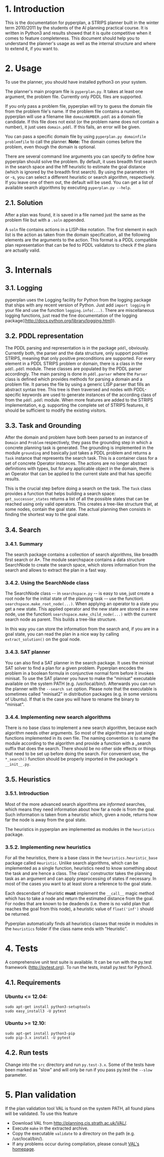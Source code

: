 # 1. Introduction

This is the documentation for pyperplan, a STRIPS planner built in the winter
term 2010/2011 by the students of the AI planning practical course. It is
written in Python3 and results showed that it is quite competitive when it comes
to feature completeness. This document should help you to understand the
planner's usage as well as the internal structure and where to extend it, if you
want to.

# 2. Usage

To use the planner, you should have installed python3 on your system.

The planner's main program file is `pyperplan.py`. It takes at least one
argument, the problem file. Currently only PDDL files are supported.

If you only pass a problem file, pyperplan will try to guess the domain
file from the problem file's name. If the problem file contains a number,
pyperplan will use a filename like `domainNUMBER.pddl` as a domain file
candidate. If this file does not exist (or the problem name does not contain
a number), it just uses `domain.pddl`. If this fails, an error will be given.

You can pass a specific domain file by using
`pyperplan.py domainfile problemfile` to call the planner.
**Note:** The domain comes before the problem, even though the domain is
optional.

There are several command line arguments you can specify to define how pyperplan
should solve the problem. By default, it uses breadth first search in the
search space and the hff heuristic to estimate the goal distance (which is
ignored by the breadth first search). By using the parameters -H or -s, you
can select a different heuristic or search algorithm, respectively. If you
leave one of them out, the default will be used. You can get a list of available
search algorithms by executing `pyperplan.py --help`.

## 2.1. Solution

After a plan was found, it is saved in a file named just the same as the problem
file but with a `.soln` appended.

A `soln` file contains actions in a LISP-like notation. The first element
in each list is the action as taken from the domain specification, all the
following elements are the arguments to the action. This format is a
PDDL compatible plan representation that can be fed to PDDL validators to check
if the plans are actually valid.

# 3. Internals
## 3.1. Logging

pyperplan uses the Logging facility for Python from the logging package that
ships with any recent version of Python.
Just add `import logging` in your file and use the function
`logging.info(...)`.
There are miscellaneous logging functions, just read the fine documentation
of the logging package((http://docs.python.org/library/logging.html)).

## 3.2. PDDL representation

The PDDL parsing and representation is in the package `pddl`, obviously.
Currently both, the parser and the data structure, only support positive STRIPS,
meaning that only positive preconditions are supported. For every element in a
PDDL STRIPS problem or domain, there is a class in the `pddl.pddl` module.
These classes are populated by the PDDL parser accordingly. The main parsing
is done in `pddl.parser` where the `Parser` class is defined which provides
methods for parsing a domain and a problem file. It parses the file by
using a generic LISP parser that fills an abstract syntax tree. This tree is
then traversed and nodes with PDDL-specific keywords are used to generate
instances of the according class of from the `pddl.pddl` module. When
more features are added to the STRIPS implementation, e.g. supporting the
complete set of STRIPS features, it should be sufficient to modify the existing
visitors.

## 3.3. Task and Grounding

After the domain and problem have both been parsed to an instance of `Domain`
and `Problem` respectively, they pass the grounding step in which a concrete
planning task is generated. The grounding is implemented in the module
`grounding` and basically just takes a PDDL problem and returns a `Task`
instance that represents the search task. This is a container class for a set
of concrete Operator instances. The actions are no longer abstract definitions
with types, but for any applicable object in the domain, there is an Operator
that can be applied to the current state and that has specific results.

This is the crucial step before doing a search on the task. The `Task` class
provides a function that helps building a search space: `get_successor_states`
returns a list of all the possible states that can be reached using only valid
operators. This creates a tree-like structure that, at some nodes, contain the
goal state. The actual planning then consists in finding the shortest way to
the goal state.

## 3.4. Search
### 3.4.1. Summary

The search package contains a collection of search algorithms, like
breadth first search or A*. The module searchspace contains a data
structure SearchNode to create the search space, which stores
information from the search and allows to extract the plan in a
fast way.

### 3.4.2. Using the SearchNode class

The SearchNode class -- in `searchspace.py` -- is easy to use, just create a
root node for the initial state of the planning task -- use the function\\
`searchspace.make_root_node(...)`. When applying an operator to a
state you get a new state. This applied operator and the new
state are stored in a new node, use the function\\
`searchspace.make_child_node(...)`
with the current search node as parent. This builds a tree-like structure.

In this way you can store the information from the search and, if
you are in a goal state, you can read the plan in a nice way by calling
`extract_solution()` on the goal node.

### 3.4.3. SAT planner

You can also find a SAT planner in the search package. It uses the minisat
SAT solver to find a plan for a given problem. Pyperplan encodes the problem
in a boolean formula in conjunctive normal form before it invokes minisat. To
use the SAT planner you have to make the "minisat" executable available on the
system PATH (e.g. /usr/local/bin/). Afterwards you can run the planner
with the `--search sat` option. Please note that the executable is sometimes
called "minisat2" in distribution packages (e.g. in some versions of Ubuntu).
If that is the case you will have to rename the binary to "minisat".

### 3.4.4. Implementing new search algorithms

There is no base class to implement a new search algorithm,
because each algorithm needs other arguments. So most of the
algorithms are just single functions implemented in its own file.
The naming convention is to name the module according to the
algorithm and provide a function with a _search suffix that does
the search. There should be no other side effects or things
that need to be set up before doing the search.
For convenient use, the `*_search()` function should be properly imported
in the package's `__init__.py`.

## 3.5. Heuristics
### 3.5.1. Introduction

Most of the more advanced search algorithms are *informed* searches, which
means they need information about how far a node is from the goal. Such
information is taken from a heuristic which, given a node, returns how far
the node is away from the goal state.

The heuristics in pyperplan are implemented as modules in the `heuristics`
package.

### 3.5.2. Implementing new heuristics

For all the heuristics, there is a base class in the
`heuristics.heuristic_base` package called `Heuristic`. Unlike search
algorithms, which can be implemented as a single function, heuristics need
to know something about the task and are hence a class. The class' constructor
takes the planning task as an argument and can apply preprocessing of states if
necessary. In most of the cases you want to at least store a reference to the
goal state.

Each descendant of heuristic **must** implement the `__call__` magic method
which has to take a node and return the estimated distance from the goal.
For nodes that are known to be deadends (i.e. there is no valid plan that
reaches the goal from this node), a heuristic value of `float('inf')` should
be returned.

Pyperplan automatically finds all heuristics classes that reside in modules
in the `heuristics` folder if the class name ends with "Heuristic".

# 4. Tests

A comprehensive unit test suite is available. It can be run with the py.test
framework (http://pytest.org). To run the tests, install py.test for Python3.

## 4.1. Requirements

### Ubuntu <= 12.04:

    sudo apt-get install python3-setuptools
    sudo easy_install3 -U pytest

### Ubuntu >= 12.10:

    sudo apt-get install python3-pip
    sudo pip-3.x install -U pytest
## 4.2. Run tests

Change into the `src` directory and run `py.test-3.x`.
Some of the tests have been marked as "slow" and will only be run if you pass
py.test the `--slow` parameter.

# 5. Plan validation

If the plan validation tool VAL is found on the system PATH, all found plans
will be validated. To use this feature

 * Download VAL from http://planning.cis.strath.ac.uk/VAL/.
 * Execute `make` in the extracted archive.
 * Copy the executable `validate` to a directory on the path
(e.g. /usr/local/bin/).
 * If any problems occur during compilation, please consult
[VAL's homepage](http://planning.cis.strath.ac.uk/VAL/#Compilation).

